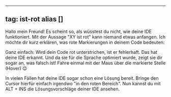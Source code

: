 
---
tag: ist-rot
alias []
---

Hallo mein Freund! Es scheint so, als wüsstest du nicht, wie deine IDE funktioniert.
Mit der Aussage "XY ist rot" kann niemand etwas anfangen. Ich möchte dir kurz erklären, was rote Markierungen in deinem Code bedeuten:

Ganz einfach: Wird dein Code rot unterstrichen, ist er fehlerhaft. Das hat deine IDE erkannt. Und da sie für die Sprache optimiert wurde, zeigt sie dir sogar an, was falsch ist! Fahre einmal mit der Maus über die markierte Stelle (Hover) 😉

In vielen Fällen hat deine IDE sogar schon eine Lösung bereit. Bringe den Cursor hierfür einfach irgendwo "in den roten Bereich". Nun kannst du mit ALT + INS die Lösungsvorschläge deiner IDE ansehen.

